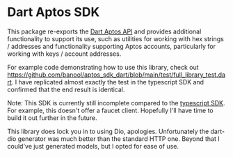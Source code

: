 # Dart Aptos SDK

This package re-exports the [Dart Aptos API](https://github.com/banool/aptos_api_dart) and provides additional functionality to support its use, such as utilities for working with hex strings / addresses and functionality supporting Aptos accounts, particularly for working with keys / account addresses.

For example code demonstrating how to use this library, check out https://github.com/banool/aptos_sdk_dart/blob/main/test/full_library_test.dart. I have replicated almost exactly the test in the typescript SDK and confirmed that the end result is identical.

Note: This SDK is currently still incomplete compared to the [typescript SDK](https://github.com/aptos-labs/aptos-core/blob/main/ecosystem/typescript/sdk). For example, this doesn't offer a faucet client. Hopefully I'll have time to build it out further in the future.

This library does lock you in to using Dio, apologies. Unfortunately the dart-dio generator was much better than the standard HTTP one. Beyond that I could've just generated models, but I opted for ease of use.
